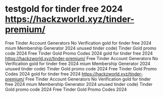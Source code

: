 # testgold for tinder free 2024 https://hackzworld.xyz/tinder-premium/
Free Tinder Account Generators No Verification
gold for tinder free 2024 mium Membership Generator 2024 unused tinder code) Tinder Gold promo code 2024 Free Tinder Gold Promo Codes 2024
gold for tinder free 2024 https://hackzworld.xyz/tinder-premium/
Free Tinder Account Generators No Verification
gold for tinder free 2024 mium Membership Generator 2024 unused tinder code) Tinder Gold promo code 2024 Free Tinder Gold Promo Codes 2024
gold for tinder free 2024 https://hackzworld.xyz/tinder-premium/
Free Tinder Account Generators No Verification
gold for tinder free 2024 mium Membership Generator 2024 unused tinder code) Tinder Gold promo code 2024 Free Tinder Gold Promo Codes 2024

